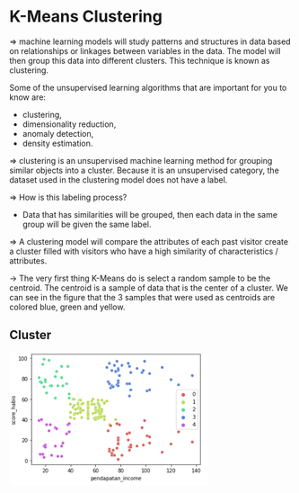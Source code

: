 # K-Means Clustering 

=> machine learning models will study patterns and structures in data based on relationships or linkages between variables in the data.
   The model will then group this data into different clusters. This technique is known as clustering.

   Some of the unsupervised learning algorithms that are important for you to know are:

   - clustering,
   - dimensionality reduction,
   - anomaly detection,
   - density estimation.

=> clustering is an unsupervised machine learning method for grouping similar objects into a cluster.
  Because it is an unsupervised category, the dataset used in the clustering model does not have a label.

=> How is this labeling process?
  - Data that has similarities will be grouped, then each data in the same group will be given the same label.

=> A clustering model will compare the attributes of each past visitor
  create a cluster filled with visitors who have a high similarity of characteristics / attributes.

-> The very first thing K-Means do is select a random sample to be the centroid. The centroid is a sample of data that is the center of a cluster.
  We can see in the figure that the 3 samples that were used as centroids are colored blue, green and yellow.


## Cluster

![alt text](https://github.com/fathoniwasesojati1337/clustering_customer/blob/main/image/Capture.PNG)
